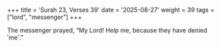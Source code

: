 +++
title = 'Surah 23, Verses 39'
date = '2025-08-27'
weight = 39
tags = ["lord", "messenger"]
+++

The messenger prayed, “My Lord! Help me, because they have denied ˹me˺.”